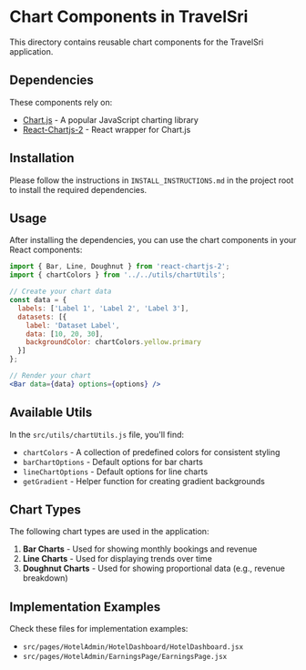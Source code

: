 # Chart Components in TravelSri

This directory contains reusable chart components for the TravelSri application.

## Dependencies

These components rely on:
- [Chart.js](https://www.chartjs.org/) - A popular JavaScript charting library
- [React-Chartjs-2](https://react-chartjs-2.js.org/) - React wrapper for Chart.js

## Installation

Please follow the instructions in `INSTALL_INSTRUCTIONS.md` in the project root to install the required dependencies.

## Usage

After installing the dependencies, you can use the chart components in your React components:

```jsx
import { Bar, Line, Doughnut } from 'react-chartjs-2';
import { chartColors } from '../../utils/chartUtils';

// Create your chart data
const data = {
  labels: ['Label 1', 'Label 2', 'Label 3'],
  datasets: [{
    label: 'Dataset Label',
    data: [10, 20, 30],
    backgroundColor: chartColors.yellow.primary
  }]
};

// Render your chart
<Bar data={data} options={options} />
```

## Available Utils

In the `src/utils/chartUtils.js` file, you'll find:

- `chartColors` - A collection of predefined colors for consistent styling
- `barChartOptions` - Default options for bar charts
- `lineChartOptions` - Default options for line charts
- `getGradient` - Helper function for creating gradient backgrounds

## Chart Types

The following chart types are used in the application:

1. **Bar Charts** - Used for showing monthly bookings and revenue
2. **Line Charts** - Used for displaying trends over time
3. **Doughnut Charts** - Used for showing proportional data (e.g., revenue breakdown)

## Implementation Examples

Check these files for implementation examples:

- `src/pages/HotelAdmin/HotelDashboard/HotelDashboard.jsx`
- `src/pages/HotelAdmin/EarningsPage/EarningsPage.jsx`